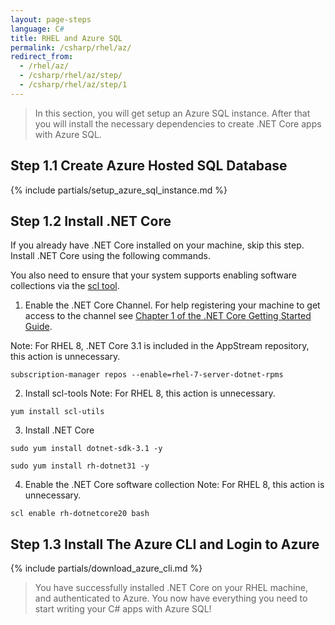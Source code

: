 ```yaml
---
layout: page-steps
language: C#
title: RHEL and Azure SQL
permalink: /csharp/rhel/az/
redirect_from:
  - /rhel/az/
  - /csharp/rhel/az/step/
  - /csharp/rhel/az/step/1
---
```


> In this section, you will get setup an Azure SQL instance. After that you will install the necessary dependencies to create .NET Core apps with Azure SQL.

## Step 1.1 Create Azure Hosted SQL Database

{% include partials/setup_azure_sql_instance.md %}

## Step 1.2 Install .NET Core

If you already have .NET Core installed on your machine, skip this step. Install .NET Core using the following commands.

You also need to ensure that your system supports enabling software collections via the [scl tool](https://access.redhat.com/documentation/en-US/Red_Hat_Developer_Toolset/1/html-single/Software_Collections_Guide/#sect-Enabling_the_Software_Collection).

1. Enable the .NET Core Channel. 
  For help registering your machine to get access to the channel see [Chapter 1 of the .NET Core Getting Started Guide](https://access.redhat.com/documentation/en/net-core/1.0/getting-started-guide/chapter-1-install-net-core-100-on-red-hat-enterprise-linux).

  Note: For RHEL 8, .NET Core 3.1 is included in the AppStream repository, this action is unnecessary.

  ```terminal
  subscription-manager repos --enable=rhel-7-server-dotnet-rpms
  ```

2. Install scl-tools
  Note: For RHEL 8, this action is unnecessary.

  ```terminal
  yum install scl-utils
  ```

3. Install .NET Core

  ```terminal:RHEL8
  sudo yum install dotnet-sdk-3.1 -y
  ```

  ```terminal:RHEL7
  sudo yum install rh-dotnet31 -y
  ```

4. Enable the .NET Core software collection
  Note: For RHEL 8, this action is unnecessary.

  ```terminal
  scl enable rh-dotnetcore20 bash
  ```

## Step 1.3 Install The Azure CLI and Login to Azure

{% include partials/download_azure_cli.md %}

> You have successfully installed .NET Core on your RHEL machine, and authenticated to Azure. You now have everything you need to start writing your C# apps with Azure SQL!
